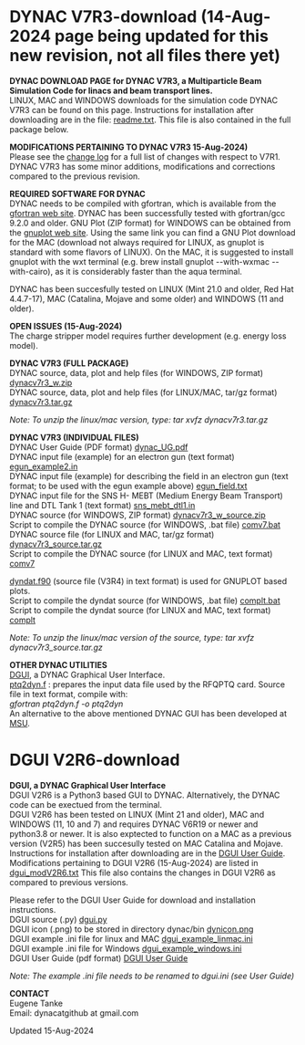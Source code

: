# DYNAC V7R3-download  (14-Aug-2024 page being updated for this new revision, not all files there yet)
**DYNAC DOWNLOAD PAGE for DYNAC V7R3, a Multiparticle Beam Simulation Code for linacs and beam transport lines.**  
LINUX, MAC and WINDOWS downloads for the simulation code DYNAC V7R3 can be found on this page. Instructions for installation after downloading are in the file: [readme.txt](https://github.com/dynac-source/DYNAC-download/blob/main/readme.txt). This file is also contained in the full package below.

**MODIFICATIONS PERTAINING TO DYNAC V7R3 15-Aug-2024)**  
Please see the [change log](https://github.com/dynac-source/DYNAC-download/blob/main/modV7R2.txt) for a full list of changes with respect to V7R1.  
DYNAC V7R3 has some minor additions, modifications and corrections compared to the previous revision.


**REQUIRED SOFTWARE FOR DYNAC**  
DYNAC needs to be compiled with gfortran, which is available from the [gfortran web site](http://gcc.gnu.org/wiki/GFortranBinaries). DYNAC has been successfully tested with gfortran/gcc 9.2.0 and older.
GNU Plot (ZIP format) for WINDOWS can be obtained from the [gnuplot web site](http://sourceforge.net/projects/gnuplot/).
Using the same link you can find a GNU Plot download for the MAC (download not always required for LINUX, as gnuplot is standard with some flavors of LINUX). On the MAC, it is suggested to install gnuplot with the wxt terminal (e.g. brew install gnuplot --with-wxmac --with-cairo), as it is considerably faster than the aqua terminal.

DYNAC has been succesfully tested on LINUX (Mint 21.0 and older, Red Hat 4.4.7-17), MAC (Catalina, Mojave and some older) and WINDOWS (11 and older).

**OPEN ISSUES (15-Aug-2024)**  
The charge stripper model requires further development (e.g. energy loss model).

**DYNAC V7R3 (FULL PACKAGE)**  
DYNAC source, data, plot and help files (for WINDOWS, ZIP format) [dynacv7r3_w.zip](https://github.com/dynac-source/DYNAC-download/blob/main/dynacv7r3_w.zip)  
DYNAC source, data, plot and help files (for LINUX/MAC, tar/gz format) [dynacv7r3.tar.gz](https://github.com/dynac-source/DYNAC-download/blob/main/dynacv7r3.tar.gz)  

*Note: To unzip the linux/mac version, type: tar xvfz dynacv7r3.tar.gz*   

**DYNAC V7R3 (INDIVIDUAL FILES)**  
DYNAC User Guide (PDF format) [dynac_UG.pdf](https://github.com/dynac-source/DYNAC-download/blob/main/dynac_UG.pdf)  
DYNAC input file (example) for an electron gun (text format) [egun_example2.in](https://github.com/dynac-source/DYNAC-download/blob/main/egun_example2.in)  
DYNAC input file (example) for describing the field in an electron gun (text format; to be used with the egun example above) [egun_field.txt](https://github.com/dynac-source/DYNAC-download/files/6633699/egun_field.txt)  
DYNAC input file for the SNS H- MEBT (Medium Energy Beam Transport) line and DTL Tank 1 (text format) [sns_mebt_dtl1.in](https://github.com/dynac-source/DYNAC-download/blob/main/sns_mebt_dtl1.in)  
DYNAC source (for WINDOWS, ZIP format) [dynacv7r3_w_source.zip](https://github.com/dynac-source/DYNAC-download/blob/main/dynacv7r3_w_source.zip)  
Script to compile the DYNAC source (for WINDOWS, .bat file) [comv7.bat](https://github.com/dynac-source/DYNAC-download/blob/main/comv7.bat)  
DYNAC source file (for LINUX and MAC, tar/gz format) [dynacv7r3_source.tar.gz](https://github.com/dynac-source/DYNAC-download/blob/main/dynacv7r3_source.tar.gz)  
Script to compile the DYNAC source (for LINUX and MAC, text format) [comv7](https://github.com/dynac-source/DYNAC-download/blob/main/comv7)  


[dyndat.f90](https://github.com/dynac-source/DYNAC-download/blob/main/dyndat.f90) (source file (V3R4) in text format) is used for GNUPLOT based plots.  
Script to compile the dyndat source (for WINDOWS, .bat file) [complt.bat](https://github.com/dynac-source/DYNAC-download/blob/main/complt.bat)  
Script to compile the dyndat source (for LINUX and MAC, text format) [complt](https://github.com/dynac-source/DYNAC-download/blob/main/complt)  

*Note: To unzip the linux/mac version of the source, type: tar xvfz dynacv7r3_source.tar.gz*

**OTHER DYNAC UTILITIES**  
[DGUI](https://github.com/dynac-source/DYNAC-download/blob/main/README.md#dgui-v2r6-download), a DYNAC Graphical User Interface.  
[ptq2dyn.f](https://github.com/dynac-source/DYNAC-download/blob/main/ptq2dyn.f) : prepares the input data file used by the RFQPTQ card. Source file in text format, compile with:  
*gfortran ptq2dyn.f -o ptq2dyn*  
An alternative to the above mentioned DYNAC GUI has been developed at [MSU](https://github.com/NSCLAlt/DynacGUI).

# DGUI V2R6-download
**DGUI, a DYNAC Graphical User Interface**  
DGUI V2R6 is a Python3 based GUI to DYNAC. Alternatively, the DYNAC code can be exectued from the terminal.  
DGUI V2R6 has been tested on LINUX (Mint 21 and older), MAC and WINDOWS (11, 10 and 7) and requires DYNAC V6R19 or newer and python3.8 or newer. It is also exptected to function on a MAC as a previous version (V2R5) has been succesully tested on MAC Catalina and Mojave. 
Instructions for installation after downloading are in the [DGUI User Guide](https://github.com/dynac-source/DYNAC-download/blob/main/dgui_UG.pdf).  
Modifications pertaining to DGUI V2R6 (15-Aug-2024) are listed in [dgui_modV2R6.txt](https://github.com/dynac-source/DYNAC-download/blob/main/dgui_modV2R6.txt) This file also contains the changes in DGUI V2R6 as compared to previous versions.   

Please refer to the DGUI User Guide for download and installation instructions.  
DGUI source (.py) [dgui.py](https://github.com/dynac-source/DYNAC-download/blob/main/dgui.py)  
DGUI icon (.png) to be stored in directory dynac/bin [dynicon.png](https://github.com/dynac-source/DYNAC-download/blob/main/dynicon.png)  
DGUI example .ini file for linux and MAC [dgui_example_linmac.ini](https://github.com/dynac-source/DYNAC-download/blob/main/dgui_example_linmac.ini)  
DGUI example .ini file for  Windows [dgui_example_windows.ini](https://github.com/dynac-source/DYNAC-download/blob/main/dgui_example_windows.ini)  
DGUI User Guide (pdf format) [DGUI User Guide](https://github.com/dynac-source/DYNAC-download/blob/main/dgui_UG.pdf)  

*Note: The example .ini file needs to be renamed to dgui.ini (see User Guide)*  

**CONTACT**  
Eugene Tanke  
Email: dynacatgithub at gmail.com  

Updated 15-Aug-2024
  
  


